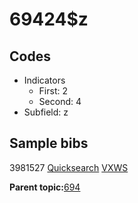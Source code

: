 # 69424$z

## Codes

-   Indicators
    -   First: 2
    -   Second: 4
-   Subfield: z

## Sample bibs

3981527 [Quicksearch](https://search.library.yale.edu/catalog/3981527) [VXWS](http://prodorbis.library.yale.edu:7014/vxws/GetHoldingsService?bibId=3981527)

**Parent topic:**[694](../../tags/694/694.md)


